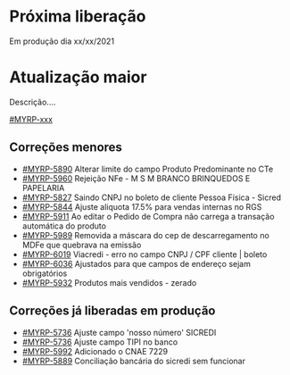 # Próxima liberação
Em produção dia xx/xx/2021

# Atualização maior
Descrição....

[#MYRP-xxx](https://devmyrp.atlassian.net/browse/MYRP-xxxx)

## Correções menores
* [#MYRP-5890](https://devmyrp.atlassian.net/browse/MYRP-5890) Alterar limite do campo Produto Predominante no CTe
* [#MYRP-5960](https://devmyrp.atlassian.net/browse/MYRP-5960) Rejeição NFe - M S M BRANCO BRINQUEDOS E PAPELARIA
* [#MYRP-5827](https://devmyrp.atlassian.net/browse/MYRP-5827) Saindo CNPJ no boleto de cliente Pessoa Física - Sicred
* [#MYRP-5844](https://devmyrp.atlassian.net/browse/MYRP-5844) Ajuste aliquota 17.5% para vendas internas no RGS
* [#MYRP-5911](https://devmyrp.atlassian.net/browse/MYRP-5911) Ao editar o Pedido de Compra não carrega a transação automática do produto
* [#MYRP-5989](https://devmyrp.atlassian.net/browse/MYRP-5989) Removida a máscara do cep de descarregamento no MDFe que quebrava na emissão
* [#MYRP-6019](https://devmyrp.atlassian.net/browse/MYRP-6019) Viacredi - erro no campo CNPJ / CPF cliente | boleto
* [#MYRP-6036](https://devmyrp.atlassian.net/browse/MYRP-6036) Ajustados para que campos de endereço sejam obrigatórios
* [#MYRP-5932](https://devmyrp.atlassian.net/browse/MYRP-5932) Produtos mais vendidos - zerado

## Correções já liberadas em produção
* [#MYRP-5736](https://devmyrp.atlassian.net/browse/MYRP-5736) Ajuste campo 'nosso número' SICREDI
* [#MYRP-5736](https://devmyrp.atlassian.net/browse/MYRP-5982) Ajuste campo TIPI no banco
* [#MYRP-5992](https://devmyrp.atlassian.net/browse/MYRP-5992) Adicionado o CNAE 7229
* [#MYRP-5889](https://devmyrp.atlassian.net/browse/MYRP-5889) Conciliação bancária do sicredi sem funcionar
